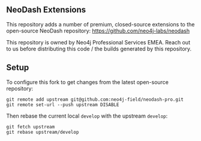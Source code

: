 ## NeoDash Extensions
This repository adds a number of premium, closed-source extensions to the open-source NeoDash repository:
https://github.com/neo4j-labs/neodash

This repository is owned by Neo4j Professional Services EMEA. 
Reach out to us before distributing this code / the builds generated by this repository.


## Setup
To configure this fork to get changes from the latest open-source repository:
```
git remote add upstream git@github.com:neo4j-field/neodash-pro.git
git remote set-url --push upstream DISABLE
```

Then rebase the current local `develop` with the upstream `develop`:

```
git fetch upstream
git rebase upstream/develop
```

